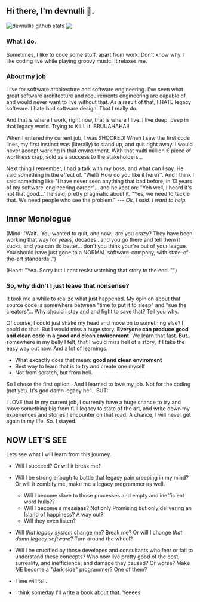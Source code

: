 ## Hi there, I'm devnulli 👋.

<img align="center" src="https://github-readme-stats.vercel.app/api?username=devnulli&show_icons=true&include_all_commits=true&theme=radical" alt="devnullis github stats" />
<img align="center" src="https://github-readme-stats.vercel.app/api/top-langs/?username=devnulli&layout=compact&theme=radical" />

 ### What I do. ###
Sometimes, I like to code some stuff, apart from work. Don't know why. I like coding live while playing groovy music. It relaxes me. 

### About my job ###
I live for software architecture and software engineering. I've seen what great software architecture and requirements engineering are capable of, and would never want to live without that. As a result of that, I HATE legacy software. I hate bad software design. That I really do. 

And that is where I work, right now, that is where I live. I live deep, deep in that legacy world. Trying to KILL it. BRUUAHAHA!!

When I entered my current job, I was SHOCKED! When I saw the first code lines, my first instinct was (literally) to stand up, and quit right away. I would never accept working in that environment. With that multi million € piece of worthless crap, sold as a success to the stakeholders...

Next thing I remember, I had a talk with my boss, and what can I say. He said something in the effect of. "Well? How do you like it here?". And I think I said something like "I have never seen anything that bad before, in 13 years of my software-engineering career"...  and he kept on: "Yeh well, I heard it's not that good..." he said, pretty pragmatic about it. "Yes, we need to tackle that. We need people who see the problem." --- *Ok, I said. I want to help.* 

## Inner Monologue ##
(Mind: "Wait.. You wanted to quit, and now.. are you crazy? They have been working that way for years, decades.. and you go there and tell them it sucks, and you can do better... don't you think your're out of your league. You should have just gone to a NORMAL software-company, with state-of-the-art standards..")

(Heart: "Yea. Sorry but I cant resist watching that story to the end.."")

### So, why didn't I just leave that nonsense? ###

It took me a while to realize what just happened. My opinion about that source code is somewhere between "time to put it to sleep" and "sue the creators"... Why should I stay and and fight to save that? Tell you why.

Of course, I could just shake my head and move on to something else? I could do that. But I would miss a huge story. 
**Everyone can produce good and clean code in a good and clean environment.** We learn that fast.
**But..** somewhere in my belly I felt, that I would miss hell of a story, if I take the easy way out now. And a lot of learnings. 
  - What excactly does that mean: **good and clean enviroment**
  - Best way to learn that is to try and create one myself
  - Not from scratch, but from hell.

So I chose the first option.. And I learned to love my job.  Not for the coding (not yet). It's god damn legacy hell.. BUT:

I LOVE that In my current job, I currently have a huge chance to try and move something big from full legacy to state of the art, and write down my experiences and stories I encounter on that road. A chance, I will never get again in my life. So. I stayed. 

## NOW LET'S SEE ##

Lets see what I will learn from this journey.

  - Will I succeed? Or will it break me?
  
  - Will I be strong enough to battle that legacy pain creeping in my mind? Or will it zombify me, make me a legacy programmer as well.
    - Will I become slave to those processes and empty and inefficient word hulls??
    - Will I become a messiaas? Not only Promising but only delivering an Island of happiness? A way out?
    - Will they even listen?
  
  - Will _that legacy system_ change me? Break me? Or will I change _that damn legacy software_? Turn around the wheel?
  
  - Will I be crucified by those developes and consultants who fear or fail to understand these concepts? Who now live pretty good of the cost, surreality, and inefficience, and damage they caused? Or worse? Make ME become a "dark side" programmer? One of them?
  
- Time will tell.

- I think someday I'll write a book about that. Yeeees!

<!--
**devnulli/devnulli** is a ✨ _special_ ✨ repository because its `README.md` (this file) appears on your GitHub profile.


Here are some ideas to get you started:

- 🔭 I’m currently working on ...
- 🌱 I’m currently learning ...
- 👯 I’m looking to collaborate on ...
- 🤔 I’m looking for help with ...
- 💬 Ask me about ...
- 📫 How to reach me: ...
- 😄 Pronouns: ...
- ⚡ Fun fact: ...
-->
